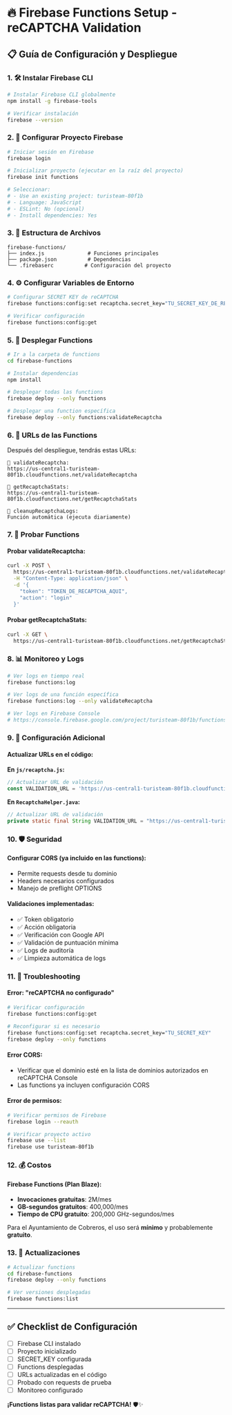 # 🔥 Firebase Functions Setup - reCAPTCHA Validation

## 📋 **Guía de Configuración y Despliegue**

### **1. 🛠️ Instalar Firebase CLI**

```bash
# Instalar Firebase CLI globalmente
npm install -g firebase-tools

# Verificar instalación
firebase --version
```

### **2. 🔐 Configurar Proyecto Firebase**

```bash
# Iniciar sesión en Firebase
firebase login

# Inicializar proyecto (ejecutar en la raíz del proyecto)
firebase init functions

# Seleccionar:
# - Use an existing project: turisteam-80f1b
# - Language: JavaScript
# - ESLint: No (opcional)
# - Install dependencies: Yes
```

### **3. 📁 Estructura de Archivos**

```
firebase-functions/
├── index.js              # Funciones principales
├── package.json          # Dependencias
└── .firebaserc          # Configuración del proyecto
```

### **4. ⚙️ Configurar Variables de Entorno**

```bash
# Configurar SECRET KEY de reCAPTCHA
firebase functions:config:set recaptcha.secret_key="TU_SECRET_KEY_DE_RECAPTCHA_AQUI"

# Verificar configuración
firebase functions:config:get
```

### **5. 🚀 Desplegar Functions**

```bash
# Ir a la carpeta de functions
cd firebase-functions

# Instalar dependencias
npm install

# Desplegar todas las functions
firebase deploy --only functions

# Desplegar una function específica
firebase deploy --only functions:validateRecaptcha
```

### **6. 🔗 URLs de las Functions**

Después del despliegue, tendrás estas URLs:

```
📍 validateRecaptcha:
https://us-central1-turisteam-80f1b.cloudfunctions.net/validateRecaptcha

📍 getRecaptchaStats:
https://us-central1-turisteam-80f1b.cloudfunctions.net/getRecaptchaStats

📍 cleanupRecaptchaLogs:
Función automática (ejecuta diariamente)
```

### **7. 🧪 Probar Functions**

#### **Probar validateRecaptcha:**
```bash
curl -X POST \
  https://us-central1-turisteam-80f1b.cloudfunctions.net/validateRecaptcha \
  -H "Content-Type: application/json" \
  -d '{
    "token": "TOKEN_DE_RECAPTCHA_AQUI",
    "action": "login"
  }'
```

#### **Probar getRecaptchaStats:**
```bash
curl -X GET \
  https://us-central1-turisteam-80f1b.cloudfunctions.net/getRecaptchaStats
```

### **8. 📊 Monitoreo y Logs**

```bash
# Ver logs en tiempo real
firebase functions:log

# Ver logs de una función específica
firebase functions:log --only validateRecaptcha

# Ver logs en Firebase Console
# https://console.firebase.google.com/project/turisteam-80f1b/functions/logs
```

### **9. 🔧 Configuración Adicional**

#### **Actualizar URLs en el código:**

**En `js/recaptcha.js`:**
```javascript
// Actualizar URL de validación
const VALIDATION_URL = 'https://us-central1-turisteam-80f1b.cloudfunctions.net/validateRecaptcha';
```

**En `RecaptchaHelper.java`:**
```java
// Actualizar URL de validación
private static final String VALIDATION_URL = "https://us-central1-turisteam-80f1b.cloudfunctions.net/validateRecaptcha";
```

### **10. 🛡️ Seguridad**

#### **Configurar CORS (ya incluido en las functions):**
- Permite requests desde tu dominio
- Headers necesarios configurados
- Manejo de preflight OPTIONS

#### **Validaciones implementadas:**
- ✅ Token obligatorio
- ✅ Acción obligatoria
- ✅ Verificación con Google API
- ✅ Validación de puntuación mínima
- ✅ Logs de auditoría
- ✅ Limpieza automática de logs

### **11. 🚨 Troubleshooting**

#### **Error: "reCAPTCHA no configurado"**
```bash
# Verificar configuración
firebase functions:config:get

# Reconfigurar si es necesario
firebase functions:config:set recaptcha.secret_key="TU_SECRET_KEY"
firebase deploy --only functions
```

#### **Error CORS:**
- Verificar que el dominio esté en la lista de dominios autorizados en reCAPTCHA Console
- Las functions ya incluyen configuración CORS

#### **Error de permisos:**
```bash
# Verificar permisos de Firebase
firebase login --reauth

# Verificar proyecto activo
firebase use --list
firebase use turisteam-80f1b
```

### **12. 💰 Costos**

#### **Firebase Functions (Plan Blaze):**
- **Invocaciones gratuitas**: 2M/mes
- **GB-segundos gratuitos**: 400,000/mes
- **Tiempo de CPU gratuito**: 200,000 GHz-segundos/mes

Para el Ayuntamiento de Cobreros, el uso será **mínimo** y probablemente **gratuito**.

### **13. 🔄 Actualizaciones**

```bash
# Actualizar functions
cd firebase-functions
firebase deploy --only functions

# Ver versiones desplegadas
firebase functions:list
```

---

## ✅ **Checklist de Configuración**

- [ ] Firebase CLI instalado
- [ ] Proyecto inicializado
- [ ] SECRET_KEY configurada
- [ ] Functions desplegadas
- [ ] URLs actualizadas en el código
- [ ] Probado con requests de prueba
- [ ] Monitoreo configurado

**¡Functions listas para validar reCAPTCHA!** 🛡️✨
